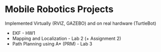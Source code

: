 # Mobile Robotics Projects
Implemented Virtually (RVIZ, GAZEBO) and on real hardware (TurtleBot)
* EKF - HW1
* Mapping and Localization - Lab 2 (+ Assignment 2)
* Path Planning using A* (PRM) - Lab 3

